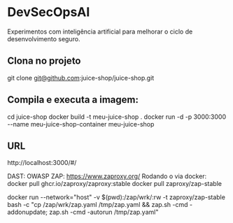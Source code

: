 # DevSecOpsAI
Experimentos com inteligência artificial para melhorar o ciclo de desenvolvimento seguro. 

 
## Clona no projeto
git clone git@github.com:juice-shop/juice-shop.git

## Compila e executa a imagem: 
cd juice-shop 
docker build -t meu-juice-shop .
docker run -d -p 3000:3000 --name meu-juice-shop-container meu-juice-shop

## URL 
http://localhost:3000/#/ 

DAST: 
OWASP ZAP: https://www.zaproxy.org/
Rodando o  via docker: 
docker pull ghcr.io/zaproxy/zaproxy:stable
docker pull zaproxy/zap-stable

docker run --network="host" -v $(pwd):/zap/wrk/:rw -t zaproxy/zap-stable bash -c "cp /zap/wrk/zap.yaml /tmp/zap.yaml && zap.sh -cmd -addonupdate; zap.sh -cmd -autorun /tmp/zap.yaml"
